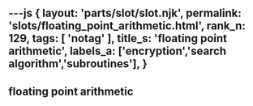 ---js
{
  layout: 'parts/slot/slot.njk',
  permalink: 'slots/floating_point_arithmetic.html',
  rank_n: 129,
  tags: [ 'notag' ],
  title_s: 'floating point arithmetic',
  labels_a: ['encryption','search algorithm','subroutines'],
}
---
## floating point arithmetic


